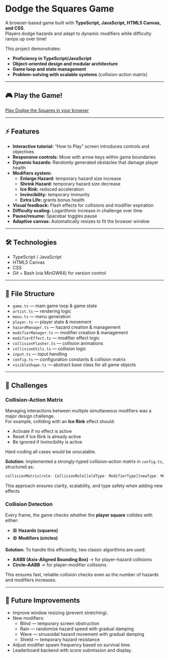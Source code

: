# Dodge the Squares Game

A browser-based game built with **TypeScript, JavaScript, HTML5 Canvas, and CSS**.  
Players dodge hazards and adapt to dynamic modifiers while difficulty ramps up over time!

This project demonstrates:  
- **Proficiency in TypeScript/JavaScript**  
- **Object-oriented design and modular architecture**  
- **Game loop and state management**  
- **Problem-solving with scalable systems** (collision-action matrix)

---

## 🎮 Play the Game!

[Play Dodge the Squares in your browser](https://jehrenho.github.io/dodge/)

---

## ⚡ Features

- **Interactive tutorial:** “How to Play” screen introduces controls and objectives  
- **Responsive controls:** Move with arrow keys within game boundaries  
- **Dynamic hazards:** Randomly generated obstacles that damage player health  
- **Modifiers system:**  
  - **Enlarge Hazard:** temporary hazard size increase  
  - **Shrink Hazard:** temporary hazard size decrease  
  - **Ice Rink:** reduced acceleration  
  - **Invincibility:** temporary immunity  
  - **Extra Life:** grants bonus health  
- **Visual feedback:** Flash effects for collisions and modifier expiration  
- **Difficulty scaling:** Logarithmic increase in challenge over time  
- **Pause/resume:** Spacebar toggles pause  
- **Adaptive canvas:** Automatically resizes to fit the browser window  

---

## 🛠️ Technologies

- TypeScript / JavaScript  
- HTML5 Canvas  
- CSS  
- Git + Bash (via MinGW64) for version control  

---

## 📁 File Structure

- `game.ts` — main game loop & game state  
- `artist.ts` — rendering logic  
- `menu.ts` — menu generation  
- `player.ts` — player state & movement  
- `hazardManager.ts` — hazard creation & management  
- `modifierManager.ts` — modifier creation & management  
- `modifierEffect.ts` — modifier effect logic  
- `collisionFlasher.ts` — collision animations  
- `collisionUtils.ts` — collision logic  
- `input.ts` — input handling  
- `config.ts` — configuration constants & collision matrix  
- `visibleShape.ts` — abstract base class for all game objects  

---

## 🧩 Challenges

### Collision-Action Matrix
Managing interactions between multiple simultaneous modifiers was a major design challenge.  
For example, colliding with an **Ice Rink** effect should:  
- Activate if no effect is active  
- Reset if Ice Rink is already active  
- Be ignored if Invincibility is active  

Hard-coding all cases would be unscalable.  

**Solution:** Implemented a strongly-typed collision–action matrix in `config.ts`, structured as:

```ts
collisionMatrix[role: CollisionRole][oldType: ModifierType][newType: ModifierType]
```

This approach ensures clarity, scalability, and type safety when adding new effects

### Collision Detection
Every frame, the game checks whether the **player square** collides with either: 
- 🟥 **Hazards (squares)** 
- 🟢 **Modifiers (circles)** 

**Solution:** To handle this efficiently, two classic algorithms are used: 

- **AABB (Axis-Aligned Bounding Box)** → for player–hazard collisions 
- **Circle–AABB** → for player–modifier collisions 

This ensures fast, reliable collision checks even as the number of hazards and modifiers increases.

---

## 🔮 Future Improvements

- Improve window resizing (prevent stretching). 
- New modifiers: 
  - Blind — temporary screen obstruction 
  - Rain — randomize hazard speed with gradual damping 
  - Wave — sinusoidal hazard movement with gradual damping 
  - Shield — temporary hazard resistance 
- Adjust modifier spawn frequency based on survival time. 
- Leaderboard backend with score submission and display.